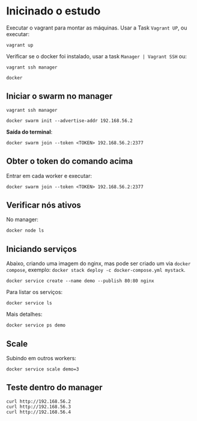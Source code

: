 # Inicinado o estudo

Executar o vagrant para montar as máquinas. Usar a Task `Vagrant UP`, ou executar:

```shell
vagrant up
```

Verificar se o docker foi instalado, usar a task `Manager | Vagrant SSH` ou:

```shell
vagrant ssh manager
```

```shell
docker
```

## Iniciar o swarm no manager

```shell
vagrant ssh manager
```

```shell
docker swarm init --advertise-addr 192.168.56.2
```

**Saída do terminal**:
```shell
docker swarm join --token <TOKEN> 192.168.56.2:2377
```
## Obter o token do comando acima

Entrar em cada worker e executar:

```shell
docker swarm join --token <TOKEN> 192.168.56.2:2377
```

## Verificar nós ativos

No manager:

```shell
docker node ls
```

## Iniciando serviços

Abaixo, criando uma imagem do nginx, mas pode ser criado um via `docker compose`, exemplo: `docker stack deploy -c docker-compose.yml mystack`.

```shell
docker service create --name demo --publish 80:80 nginx
```

Para listar os serviços:

```shell
docker service ls
```

Mais detalhes:

```shell
docker service ps demo
```

## Scale

Subindo em outros workers:

```shell
docker service scale demo=3
```

## Teste dentro do manager

```shell
curl http://192.168.56.2
curl http://192.168.56.3
curl http://192.168.56.4
```